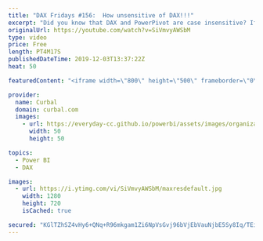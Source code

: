 ```yaml
---
title: "DAX Fridays #156:  How unsensitive of DAX!!!"
excerpt: "Did you know that DAX and PowerPivot are case insensitive? If that is causing you problems, watch this video to learn how to fix it!  Here is the link to chris post: https://blog.crossjoin.co.uk/2019/10/06/power-bi-and-case-sensitivity/  Here you can download all the pbix files: https://curbal.com/donwload-center"
originalUrl: https://youtube.com/watch?v=SiVmvyAWSbM
type: video
price: Free
length: PT4M17S
publishedDateTime: 2019-12-03T13:37:22Z
heat: 50

featuredContent: "<iframe width=\"800\" height=\"500\" frameborder=\"0\" src=\"https://www.youtube.com/embed/SiVmvyAWSbM\" allow=\"accelerometer; autoplay; encrypted-media; gyroscope; picture-in-picture\" allowfullscreen></iframe>"

provider:
  name: Curbal
  domain: curbal.com
  images:
    - url: https://everyday-cc.github.io/powerbi/assets/images/organizations/curbal.com-50x50.jpg
      width: 50
      height: 50

topics:
  - Power BI
  - DAX

images:
  - url: https://i.ytimg.com/vi/SiVmvyAWSbM/maxresdefault.jpg
    width: 1280
    height: 720
    isCached: true

secured: "KGlTZhSZ4vHy6+QNq+R96mkgam1Zi6NpVsGvj96bVjEbVauNjbE5Sy8Iq/TEiexUlwMEosh2AbrMeCMXVpOESRhoxzhJYGQr3ZeAk1FuwsPrN81YkaL/6lkXrg+XeuSfwzVrybuqiAefOFA238J7x1WdpBW6PyiGx+osM8FnRSi+FfEEUFnjgMY4XDn5FZgBteiscW1qIfjD/nEVQHBIGHHcBqlpgMKd64/D6K9Jxj0Yf9GPuFDWJZFb58Y2ShpNu6CZhr2Dd8icqVWntPTNr2CZC2rhDQWZ0AdRVhDxcAwVLzC1oPRGPUia9zhtDD56HZJQ5jMm9N7ZzlFlq7AwJPZjBSzG6ENJLxOpkbMoJuD7P8UDuiZ46R4NoaO6rMcgThlJ2v549Sdnm36Tk2rFl0GIsNBxI8WnxeZ0Zqjrzjo=;kyXtctb/+s/vadS0FGWaeg=="
---
```


